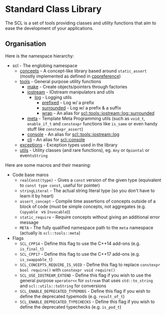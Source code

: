 # Standard Class Library
The SCL is a set of tools providing classes and utility functions that aim to ease the development of your applications.



## Organisation

Here is the namespace hierarchy:

* scl - The englobing namespace
  * [concepts](#scl-concepts) - A concept-like library based around `static_assert` (mostly implemented as defined in [cppreference](https://en.cppreference.com/w/cpp/header/concepts))
  * [tools](#scl-tools) - General purpose utility functions
    * [make](#scl-tools-make) - Create objects/pointers through factories
    * [iostream](#scl-tools-iostream) - IOstream manipulators and utils
      * [log](#scl-tools-iostream-log) - Logging utils
        * [prefixed](#scl-tools-iostream-log-prefixed) - Log w/ a prefix
        * [surrounded](#scl-tools-iostream-log-surrounded) - Log w/ a prefix & a suffix
        * [wrap](#scl-tools-iostream-log-surrounded) - An alias for [scl::tools::iostream::log::surrounded](#scl-tools-iostream-log-surrounded)
    * [meta](#scl-tools-meta) - Template Meta Programming utils (such as `void_t`, `enable_if_t` and `constexpr` functions like `is_same` or even handy stuff like `constexpr_assert`)
    * [console](#scl-tools-iostream-log) - An alias for [scl::tools::iostream::log](#scl-tools-iostream-log)
    * [cli](#scl-tools-iostream-log) - An alias for [scl::console](#scl-tools-iostream-log)
  * [exceptions](#scl-exceptions) - Exception types used in the library
  * [utils](#scl-utils) - Utility classes (and rare functions), eg. `Any` or `Opiontal` or even`toString`



Here are some macros and their meaning:

* Code base maros
  * `realConst(type)` - Gives a `const` version of the given type (equivalent to `const type const`, useful for pointer)
  * `stringLiteral` - The actual string literal type (so you don't have to learn it by heart)
  * `assert_concept` - Compile time assertions of concepts outside of a block of code (must be simple concepts, not aggregates (e.g. `Copyable ` vs `Invocable`))
  * `static_require` - Require concepts without giving an additional error message
  * `META` - The fully qualified namespace path to the `meta` namespace (actually is `scl::tools::meta`)
* Flags
  * `SCL_CPP14` - Define this flag to use the C++14 add-ons (e.g. `is_final_t`)
  * `SCL_CPP17` - Define this flag to use the C++17 add-ons (e.g. `is_swappable_t`)
  * `SCL_CONCEPTS_REQUIRE_IS_VOID` - Define this flag to replace `constexpr bool require()` with `constexpr void require()`
  * `SCL_USE_IOSTREAM_EXTEND` - Define this flag if you wish to use the general purpose `operator<<` for `ostream` that uses `std::to_string` and `scl::utils::toString` for conversions
  * `SCL_ENABLE_DEPRECATED_TYPEMODS` - Define this flag if you wish to define the deprecated typemods (e.g. `result_of_t`)
  * `SCL_ENABLE_DEPRECATED_TYPECHECKS` - Define this flag if you wish to define the deprecated typechecks (e.g. `is_pod_t`)

